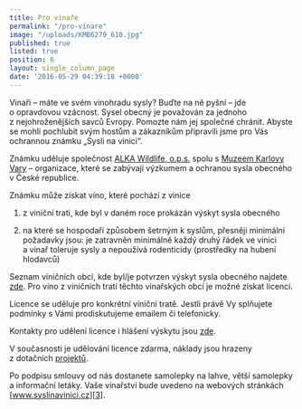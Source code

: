```yaml
---
title: Pro vinaře
permalink: "/pro-vinare"
image: "/uploads/KMB6279_610.jpg"
published: true
listed: true
position: 6
layout: single_column_page
date: '2016-05-29 04:39:18 +0000'
---
```

Vinaři – máte ve svém vinohradu sysly? Buďte na ně pyšní – jde
o opravdovou vzácnost. Sysel obecný je považován za jednoho
z nejohroženějších savců Evropy. Pomozte nám jej společné
chránit. Abyste se mohli pochlubit svým hostům a zákazníkům připravili
jsme pro Vás ochrannou známku „Sysli na vinici“.

Známku uděluje společnost [ALKA Wildlife, o.p.s.][1] spolu
s [Muzeem Karlovy Vary][2] – organizace, které se zabývají výzkumem
a ochranou sysla obecného v České republice.

Známku může získat víno, které pochází z vinice

1) z viniční trati, kde byl v daném roce prokázán výskyt sysla obecného

2) na které se hospodaří způsobem šetrným k syslům, přesněji minimální
požadavky jsou: je zatravněn minimálně každý druhý řádek ve vinici
a vinař toleruje sysly a nepoužívá rodenticidy (prostředky na hubení
hlodavců)

Seznam viničních obcí, kde byl/je potvrzen výskyt sysla obecného najdete
[zde](/znamka/vyskyt-sysla). Pro víno z viničních tratí těchto
vinařských obcí je možné získat licenci.

Licence se uděluje pro konkrétní viniční tratě. Jestli právě Vy
splňujete podmínky s Vámi prodiskutujeme emailem či telefonicky.

Kontakty pro udělení licence i hlášení výskytu jsou
[zde](/o-nas/kontakty).

V současnosti je udělování licence zdarma, náklady jsou hrazeny
z dotačních [projektů](/o-nas/projekty).

Po podpisu smlouvy od nás dostanete samolepky na lahve, větší samolepky
a informační letáky. Vaše vinařství bude uvedeno na webových stránkách
[www.syslinavinici.cz][3].


[1]: http://www.alkawildlife.eu/
[2]: http://www.kvmuz.cz/
[3]: http://www.syslinavinici.cz
